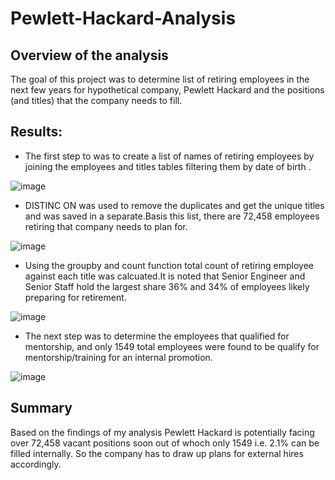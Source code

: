 # Pewlett-Hackard-Analysis

## Overview of the analysis
The goal of this project was to determine list of retiring employees in the next few years for hypothetical company, Pewlett Hackard 
and the positions (and titles) that the company needs to fill. 

## Results:

* The first step to was to create a list of names of retiring employees by joining the employees and titles tables 
filtering them by date of birth . 


![image](https://user-images.githubusercontent.com/98617082/163580319-9d50c3a8-61bd-4d83-a936-1f84ec3ae392.png)

* DISTINC ON was used to remove the duplicates and get the  unique titles and was saved in a separate.Basis this list, there are 72,458 employees retiring that company needs to plan for. 


![image](https://user-images.githubusercontent.com/98617082/163580452-99db713e-ad84-4dec-9561-c6dcadaca808.png)

* Using the groupby and count function total count of retiring employee against each title was calcuated.It is noted that Senior Engineer and Senior Staff  hold the largest share 36% and 34% of employees likely preparing for retirement.


![image](https://user-images.githubusercontent.com/98617082/163580939-f8e8622e-c7d0-43b5-9836-a78cb4491df0.png)

* The next step was to determine the employees that qualified for mentorship, and only 1549 total employees were found to be
qualify for mentorship/training for an internal promotion.


![image](https://user-images.githubusercontent.com/98617082/163581118-ba57ce4a-aeea-41dc-b629-f7d8bab23611.png)


## Summary
Based on the findings of my analysis Pewlett Hackard is potentially facing over 72,458  vacant positions soon out of whoch only 1549 i.e. 2.1% can be filled internally.
So the company has to draw up plans for external hires accordingly. 


